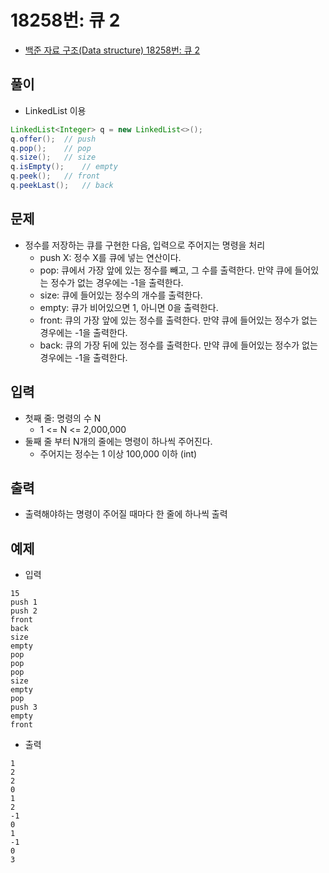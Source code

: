 # 18258번: 큐 2
- [백준 자료 구조(Data structure) 18258번: 큐 2](https://www.acmicpc.net/problem/18258)

## 풀이
- LinkedList 이용
``` Java
LinkedList<Integer> q = new LinkedList<>();
q.offer();	// push
q.pop();	// pop
q.size();	// size
q.isEmpty();	// empty
q.peek();	// front
q.peekLast();	// back
```
## 문제
- 정수를 저장하는 큐를 구현한 다음, 입력으로 주어지는 명령을 처리
  - push X: 정수 X를 큐에 넣는 연산이다.
  - pop: 큐에서 가장 앞에 있는 정수를 빼고, 그 수를 출력한다. 만약 큐에 들어있는 정수가 없는 경우에는 -1을 출력한다.
  - size: 큐에 들어있는 정수의 개수를 출력한다.
  - empty: 큐가 비어있으면 1, 아니면 0을 출력한다.
  - front: 큐의 가장 앞에 있는 정수를 출력한다. 만약 큐에 들어있는 정수가 없는 경우에는 -1을 출력한다.
  - back: 큐의 가장 뒤에 있는 정수를 출력한다. 만약 큐에 들어있는 정수가 없는 경우에는 -1을 출력한다.

## 입력
- 첫째 줄: 명령의 수 N
  - 1 <= N <= 2,000,000
- 둘째 줄 부터 N개의 줄에는 명령이 하나씩 주어진다.
  - 주어지는 정수는 1 이상 100,000 이하 (int)

## 출력
- 출력해야하는 명령이 주어질 때마다 한 줄에 하나씩 출력

## 예제
- 입력
```text
15
push 1
push 2
front
back
size
empty
pop
pop
pop
size
empty
pop
push 3
empty
front
```
- 출력
```text
1
2
2
0
1
2
-1
0
1
-1
0
3
```